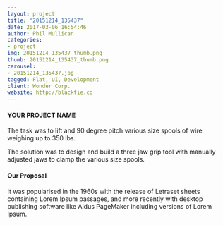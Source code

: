 ```yaml
---
layout: project
title: "20151214_135437"
date: 2017-03-06 16:54:46
author: Phil Mullican
categories:
- project
img: 20151214_135437_thumb.png
thumb: 20151214_135437_thumb.png
carousel:
- 20151214_135437.jpg
tagged: Flat, UI, Development
client: Wonder Corp.
website: http://blacktie.co
---
```

#### YOUR PROJECT NAME
The task was to lift and 90 degree pitch various size spools of wire weighing up to 350 lbs.

The solution was to design and build a three jaw grip tool with manually adjusted jaws to clamp the various size spools.

#### Our Proposal
It was popularised in the 1960s with the release of Letraset sheets containing Lorem Ipsum passages, and more recently with desktop publishing software like Aldus PageMaker including versions of Lorem Ipsum.
